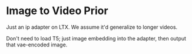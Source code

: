 # Image to Video Prior

Just an ip adapter on LTX. We assume it'd generalize to longer videos.

Don't need to load T5; just image embedding into the adapter, then output that vae-encoded image.

